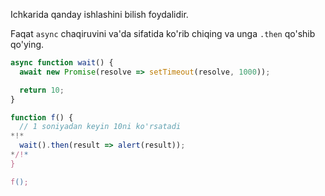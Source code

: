 Ichkarida qanday ishlashini bilish foydalidir.

Faqat `async` chaqiruvini va'da sifatida ko'rib chiqing va unga `.then` qo'shib qo'ying.

```js run
async function wait() {
  await new Promise(resolve => setTimeout(resolve, 1000));

  return 10;
}

function f() {
  // 1 soniyadan keyin 10ni ko'rsatadi
*!*
  wait().then(result => alert(result));
*/!*
}

f();
```
